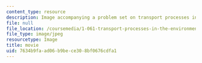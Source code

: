 ```yaml
---
content_type: resource
description: Image accompanying a problem set on transport processes in the environment.
file: null
file_location: /coursemedia/1-061-transport-processes-in-the-environment-fall-2008/7634b9faad06b9bece308bf0676cdfa1_movie.jpg
file_type: image/jpeg
resourcetype: Image
title: movie
uid: 7634b9fa-ad06-b9be-ce30-8bf0676cdfa1
---
```


